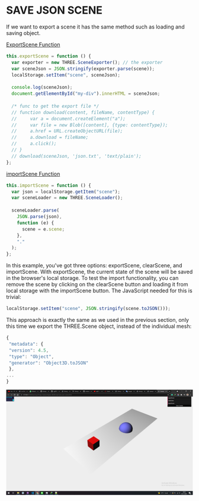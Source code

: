# SAVE JSON SCENE

If we want to export a scene it has the same method such as loading and saving object.

<a href="../learning-threejs-master\chapter-08\04-load-save-json-scene.html#L122">ExportScene Function</a>

```js
this.exportScene = function () {
  var exporter = new THREE.SceneExporter(); // the exporter
  var sceneJson = JSON.stringify(exporter.parse(scene));
  localStorage.setItem("scene", sceneJson);

  console.log(sceneJson);
  document.getElementById("my-div").innerHTML = sceneJson;

  /* func to get the export file */
  // function download(content, fileName, contentType) {
  //     var a = document.createElement("a");
  //     var file = new Blob([content], {type: contentType});
  //     a.href = URL.createObjectURL(file);
  //     a.download = fileName;
  //     a.click();
  // }
  // download(sceneJson, 'json.txt', 'text/plain');
};
```

<a href="../learning-threejs-master\chapter-08\04-load-save-json-scene.html#L145">importScene Function</a>

```js
this.importScene = function () {
  var json = localStorage.getItem("scene");
  var sceneLoader = new THREE.SceneLoader();

  sceneLoader.parse(
    JSON.parse(json),
    function (e) {
      scene = e.scene;
    },
    "."
  );
};
```

In this example, you've got three options: exportScene, clearScene, and importScene.
With exportScene, the current state of the scene will be saved in the browser's local storage.
To test the import functionality, you can remove the scene by clicking on
the clearScene button and loading it from local storage with the importScene button. The
JavaScript needed for this is trivial:

```js
localStorage.setItem("scene", JSON.stringify(scene.toJSON()));
```

This approach is exactly the same as we used in the previous section, only this time we
export the THREE.Scene object, instead of the individual mesh:

```js
{
 "metadata": {
 "version": 4.5,
 "type": "Object",
 "generator": "Object3D.toJSON"
 },
...
}
```

![io](../img/io-json.png)
